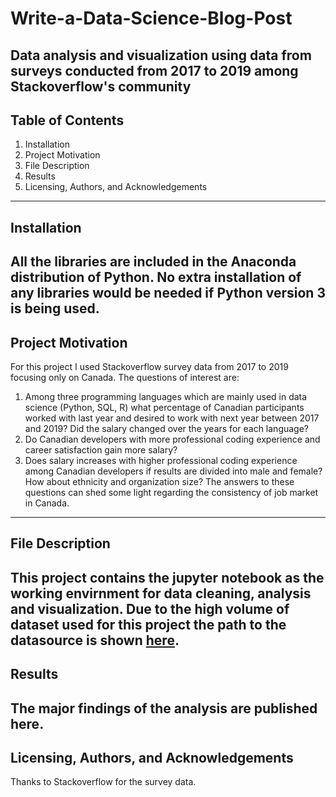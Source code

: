 # Write-a-Data-Science-Blog-Post
Data analysis and visualization using data from surveys conducted from 2017 to 2019 among Stackoverflow's community
---
## Table of Contents
1. Installation
2. Project Motivation
3. File Description
4. Results
5. Licensing, Authors, and Acknowledgements
---
## Installation
All the libraries are included in the Anaconda distribution of Python. No extra installation of any libraries would be needed if Python version 3 is being used.
---
## Project Motivation
For this project I used Stackoverflow survey data from 2017 to 2019 focusing only on Canada. The questions of interest are:

1. Among three programming languages which are mainly used in data science (Python, SQL, R) what percentage of Canadian participants worked with last year and desired to work with next year between 2017 and 2019? Did the salary changed over the years for each language?
2. Do Canadian developers with more professional coding experience and career satisfaction gain more salary?
3. Does salary increases with higher professional coding experience among Canadian developers if results are divided into male and female? How about ethnicity and organization size?
The answers to these questions can shed some light regarding the consistency of job market in Canada.
---
## File Description
This project contains the jupyter notebook as the working envirnment for data cleaning, analysis and visualization. Due to the high volume of dataset used for this project the path to the datasource is shown [here](https://insights.stackoverflow.com/survey).
---
## Results
The major findings of the analysis are published here.
---
## Licensing, Authors, and Acknowledgements
Thanks to Stackoverflow for the survey data.

